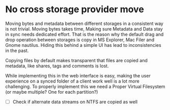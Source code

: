 # No cross storage provider move

Moving bytes and metadata between different storages in a consistent way is not trivial. Moving bytes takes time, Making sure Metadata and Data stay in sync needs dedicated effort. That is the reason why the default drag and drop operation between storages is copy in MS Explorer, Mac Filer and Gnome nautilus. Hiding this behind a simple UI has lead to inconsistencies in the past.

Copying files by default makes transparent that files are copied and metadata, like shares, tags and comments is lost.

While implementing this in the web interface is easy, making the user experience on a synced folder of a client work well is a lot more challenging. To properly implement this we need a Proper Virtual Filesystem (or maybe multiple? One for each partition?) 

- [ ] Check if alternate data streams on NTFS are copied as well
